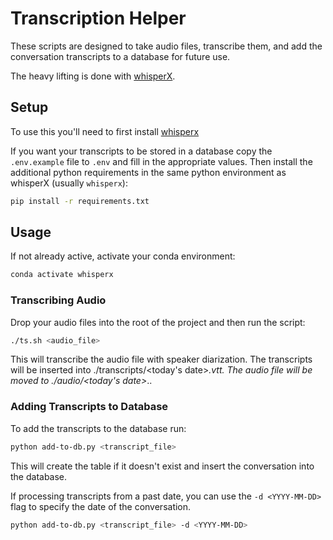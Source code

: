 # Transcription Helper

These scripts are designed to take audio files, transcribe them, and add the conversation transcripts to a database for future use.

The heavy lifting is done with [whisperX](https://github.com/m-bain/whisperX).

## Setup

To use this you'll need to first install [whisperx](https://github.com/m-bain/whisperX?tab=readme-ov-file#setup-%EF%B8%8F)

If you want your transcripts to be stored in a database copy the `.env.example` file to `.env` and fill in the appropriate values. Then install the additional python requirements in the same python environment as whisperX (usually `whisperx`):

```bash
pip install -r requirements.txt
```

## Usage

If not already active, activate your conda environment:

```bash
conda activate whisperx
```

### Transcribing Audio

Drop your audio files into the root of the project and then run the script:

```bash
./ts.sh <audio_file>
```

This will transcribe the audio file with speaker diarization. The transcripts will be inserted into ./transcripts/<today's date>_<index>.vtt. The audio file will be moved to ./audio/<today's date>_<index>.<ext>.

### Adding Transcripts to Database

To add the transcripts to the database run:

```bash
python add-to-db.py <transcript_file>
```

This will create the table if it doesn't exist and insert the conversation into the database.

If processing transcripts from a past date, you can use the `-d <YYYY-MM-DD>` flag to specify the date of the conversation.

```bash
python add-to-db.py <transcript_file> -d <YYYY-MM-DD>
```
